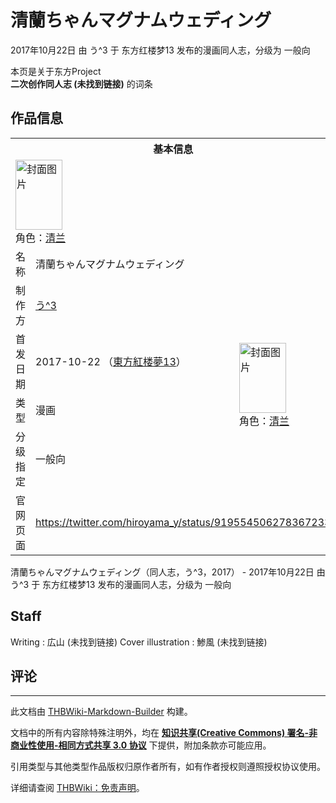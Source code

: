 # 清蘭ちゃんマグナムウェディング

<!-- source html: G:\repos\THBWiki-Markdown-Builder\THBWikiMarkdown\Temp\main\d\d0\ns0%3A%E6%B8%85%E8%98%AD%E3%81%A1%E3%82%83%E3%82%93%E3%83%9E%E3%82%B0%E3%83%8A%E3%83%A0%E3%82%A6%E3%82%A7%E3%83%87%E3%82%A3%E3%83%B3%E3%82%B0.html -->

2017年10月22日 由 う^3 于 东方红楼梦13 发布的漫画同人志，分级为 一般向

本页是关于东方Project  
 **二次创作同人志 (未找到链接)** 的词条
## 作品信息

<table><tbody><tr><th colspan="3">基本信息</th></tr><tr><td class="cover-artwork-mobile" colspan="2"><a href="./文件-清蘭ちゃんマグナムウェディング封面.jpg.md" class="image" title="封面图片"><img alt="封面图片" src="https://upload.thwiki.cc/thumb/2/20/%E6%B8%85%E8%98%AD%E3%81%A1%E3%82%83%E3%82%93%E3%83%9E%E3%82%B0%E3%83%8A%E3%83%A0%E3%82%A6%E3%82%A7%E3%83%87%E3%82%A3%E3%83%B3%E3%82%B0%E5%B0%81%E9%9D%A2.jpg/75px-%E6%B8%85%E8%98%AD%E3%81%A1%E3%82%83%E3%82%93%E3%83%9E%E3%82%B0%E3%83%8A%E3%83%A0%E3%82%A6%E3%82%A7%E3%83%87%E3%82%A3%E3%83%B3%E3%82%B0%E5%B0%81%E9%9D%A2.jpg" decoding="async" loading="lazy" width="75" height="112" srcset="https://upload.thwiki.cc/thumb/2/20/%E6%B8%85%E8%98%AD%E3%81%A1%E3%82%83%E3%82%93%E3%83%9E%E3%82%B0%E3%83%8A%E3%83%A0%E3%82%A6%E3%82%A7%E3%83%87%E3%82%A3%E3%83%B3%E3%82%B0%E5%B0%81%E9%9D%A2.jpg/113px-%E6%B8%85%E8%98%AD%E3%81%A1%E3%82%83%E3%82%93%E3%83%9E%E3%82%B0%E3%83%8A%E3%83%A0%E3%82%A6%E3%82%A7%E3%83%87%E3%82%A3%E3%83%B3%E3%82%B0%E5%B0%81%E9%9D%A2.jpg 1.5x, https://upload.thwiki.cc/thumb/2/20/%E6%B8%85%E8%98%AD%E3%81%A1%E3%82%83%E3%82%93%E3%83%9E%E3%82%B0%E3%83%8A%E3%83%A0%E3%82%A6%E3%82%A7%E3%83%87%E3%82%A3%E3%83%B3%E3%82%B0%E5%B0%81%E9%9D%A2.jpg/151px-%E6%B8%85%E8%98%AD%E3%81%A1%E3%82%83%E3%82%93%E3%83%9E%E3%82%B0%E3%83%8A%E3%83%A0%E3%82%A6%E3%82%A7%E3%83%87%E3%82%A3%E3%83%B3%E3%82%B0%E5%B0%81%E9%9D%A2.jpg 2x" data-file-width="600" data-file-height="892"></a><div class="cover-char">角色：<a href="./清兰.md" title="清兰">清兰</a></div></td>
</tr><tr><td class="label">名称</td><td colspan="2"> 清蘭ちゃんマグナムウェディング </td></tr><tr><td class="label">制作方</td><td><a href="./う^3.md" title="う^3">う^3</a></td><td class="cover-artwork" rowspan="4" style="min-width:112px;"><a href="./文件-清蘭ちゃんマグナムウェディング封面.jpg.md" class="image" title="封面图片"><img alt="封面图片" src="https://upload.thwiki.cc/thumb/2/20/%E6%B8%85%E8%98%AD%E3%81%A1%E3%82%83%E3%82%93%E3%83%9E%E3%82%B0%E3%83%8A%E3%83%A0%E3%82%A6%E3%82%A7%E3%83%87%E3%82%A3%E3%83%B3%E3%82%B0%E5%B0%81%E9%9D%A2.jpg/75px-%E6%B8%85%E8%98%AD%E3%81%A1%E3%82%83%E3%82%93%E3%83%9E%E3%82%B0%E3%83%8A%E3%83%A0%E3%82%A6%E3%82%A7%E3%83%87%E3%82%A3%E3%83%B3%E3%82%B0%E5%B0%81%E9%9D%A2.jpg" decoding="async" loading="lazy" width="75" height="112" srcset="https://upload.thwiki.cc/thumb/2/20/%E6%B8%85%E8%98%AD%E3%81%A1%E3%82%83%E3%82%93%E3%83%9E%E3%82%B0%E3%83%8A%E3%83%A0%E3%82%A6%E3%82%A7%E3%83%87%E3%82%A3%E3%83%B3%E3%82%B0%E5%B0%81%E9%9D%A2.jpg/113px-%E6%B8%85%E8%98%AD%E3%81%A1%E3%82%83%E3%82%93%E3%83%9E%E3%82%B0%E3%83%8A%E3%83%A0%E3%82%A6%E3%82%A7%E3%83%87%E3%82%A3%E3%83%B3%E3%82%B0%E5%B0%81%E9%9D%A2.jpg 1.5x, https://upload.thwiki.cc/thumb/2/20/%E6%B8%85%E8%98%AD%E3%81%A1%E3%82%83%E3%82%93%E3%83%9E%E3%82%B0%E3%83%8A%E3%83%A0%E3%82%A6%E3%82%A7%E3%83%87%E3%82%A3%E3%83%B3%E3%82%B0%E5%B0%81%E9%9D%A2.jpg/151px-%E6%B8%85%E8%98%AD%E3%81%A1%E3%82%83%E3%82%93%E3%83%9E%E3%82%B0%E3%83%8A%E3%83%A0%E3%82%A6%E3%82%A7%E3%83%87%E3%82%A3%E3%83%B3%E3%82%B0%E5%B0%81%E9%9D%A2.jpg 2x" data-file-width="600" data-file-height="892"></a><div class="cover-char">角色：<a href="./清兰.md" title="清兰">清兰</a></div></td>
</tr><tr><td class="label">首发日期</td><td>2017-10-22&#160;（<a href="/展会作品列表?e=%E4%B8%9C%E6%96%B9%E7%BA%A2%E6%A5%BC%E6%A2%A6%2313">東方紅楼夢13</a>）</td></tr><tr><td class="label">类型</td><td>漫画</td></tr><tr><td class="label">分级指定</td><td>一般向</td></tr>
<tr><td class="label">官网页面</td><td colspan="2"><a rel="nofollow" class="external free" href="https://twitter.com/hiroyama_y/status/919554506278367233">https://twitter.com/hiroyama_y/status/919554506278367233</a></td></tr></tbody></table>

清蘭ちゃんマグナムウェディング（同人志，う^3，2017） - 2017年10月22日 由 う^3 于 东方红楼梦13 发布的漫画同人志，分级为 一般向
## Staff
Writing
: 広山 (未找到链接)
Cover illustration
: 鯵風 (未找到链接)

## 评论




---

此文档由 [THBWiki-Markdown-Builder](https://github.com/Delsin-Yu/THBWiki-Markdown-Builder) 构建。

文档中的所有内容除特殊注明外，均在 [**知识共享(Creative Commons) 署名-非商业性使用-相同方式共享 3.0 协议**](https://creativecommons.org/licenses/by-sa/3.0/deed.zh-hans) 下提供，附加条款亦可能应用。

引用类型与其他类型作品版权归原作者所有，如有作者授权则遵照授权协议使用。

详细请查阅 [THBWiki：免责声明](https://thbwiki.cc/THBWiki:%E5%85%8D%E8%B4%A3%E5%A3%B0%E6%98%8E)。

